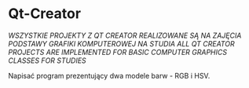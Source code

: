 # Qt-Creator

*WSZYSTKIE PROJEKTY Z QT CREATOR REALIZOWANE SĄ NA ZAJĘCIA PODSTAWY GRAFIKI KOMPUTEROWEJ NA STUDIA*
*ALL QT CREATOR PROJECTS ARE IMPLEMENTED FOR BASIC COMPUTER GRAPHICS CLASSES FOR STUDIES*

Napisać program prezentujący dwa modele barw - RGB i HSV.
